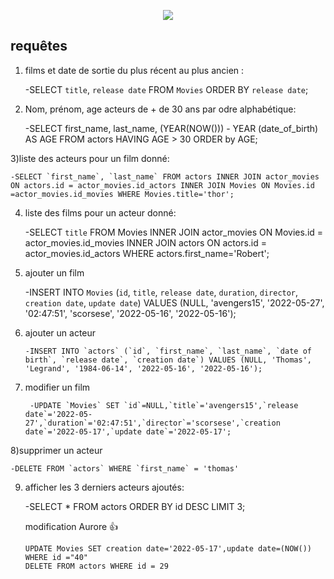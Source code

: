<p align="center">
    <img src="https://img.shields.io/badge/version-1.0.1-blue" />
</p>


## requêtes

1) films et date de sortie du plus récent au plus ancien :

    -SELECT  `title`, `release date` FROM `Movies` ORDER BY `release date`;
    
2) Nom, prénom, age acteurs de + de 30 ans par odre alphabétique:
    
    -SELECT first_name, last_name, (YEAR(NOW())) - YEAR (date_of_birth) AS AGE FROM actors HAVING AGE > 30 ORDER by AGE;
    
3)liste des acteurs pour un film donné:
 
    -SELECT `first_name`, `last_name` FROM actors INNER JOIN actor_movies ON actors.id = actor_movies.id_actors INNER JOIN Movies ON Movies.id  =actor_movies.id_movies WHERE Movies.title='thor';
    
4) liste des films pour un acteur donné:

    -SELECT `title` FROM Movies INNER JOIN actor_movies ON Movies.id = actor_movies.id_movies INNER JOIN actors ON actors.id = actor_movies.id_actors WHERE actors.first_name='Robert';
   
5) ajouter un film
  
      -INSERT INTO `Movies` (`id`, `title`, `release date`, `duration`, `director`, `creation date`, `update date`) VALUES (NULL, 'avengers15', '2022-05-27', '02:47:51', 'scorsese', '2022-05-16', '2022-05-16');
      
6) ajouter un acteur
    
       -INSERT INTO `actors` (`id`, `first_name`, `last_name`, `date of birth`, `release date`, `creation date`) VALUES (NULL, 'Thomas', 'Legrand', '1984-06-14', '2022-05-16', '2022-05-16');
       
7) modifier un film 

        -UPDATE `Movies` SET `id`=NULL,`title`='avengers15',`release date`='2022-05-27',`duration`='02:47:51',`director`='scorsese',`creation date`='2022-05-17',`update date`='2022-05-17';
        
 8)supprimer un acteur
 
    -DELETE FROM `actors` WHERE `first_name` = 'thomas'
    
 9) afficher les 3 derniers acteurs ajoutés:
 
    -SELECT * FROM actors ORDER BY id DESC LIMIT 3;

    

    modification Aurore 👍
    ```
    UPDATE Movies SET creation date='2022-05-17',update date=(NOW()) WHERE id ="40"
    DELETE FROM actors WHERE id = 29
    ```
    


